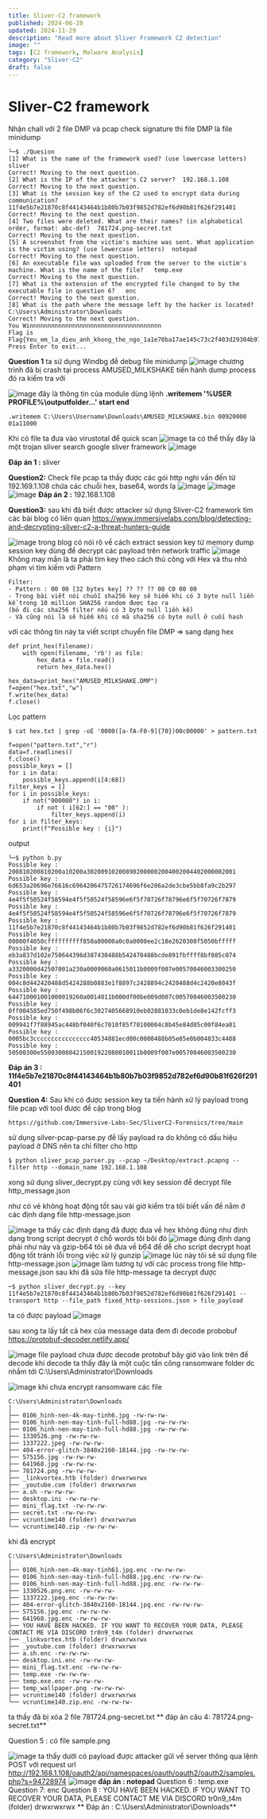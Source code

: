 ```yaml
---
title: Sliver-C2 framework
published: 2024-06-20
updated: 2024-11-29
description: "Read more about Sliver Framework C2 detection"
image: ""
tags: [C2 framework, Malware Analysis]
category: "Sliver-C2"
draft: false
---
```

# Sliver-C2 framework



Nhận chall với 2 file DMP và pcap
check signature thì file DMP là file minidump 

```
└─$ ./Quesion
[1] What is the name of the framework used? (use lowercase letters)  sliver
Correct! Moving to the next question.
[2] What is the IP of the attacker's C2 server?  192.168.1.108
Correct! Moving to the next question.
[3] What is the session key of the C2 used to encrypt data during communication?  11f4e5b7e21870c8f44143464b1b80b7b03f9852d782ef6d90b81f626f291401
Correct! Moving to the next question.
[4] Two files were deleted. What are their names? (in alphabetical order, format: abc-def)  781724.png-secret.txt
Correct! Moving to the next question.
[5] A screenshot from the victim's machine was sent. What application is the victim using? (use lowercase letters)  notepad
Correct! Moving to the next question.
[6] An executable file was uploaded from the server to the victim's machine. What is the name of the file?   temp.exe
Correct! Moving to the next question.
[7] What is the extension of the encrypted file changed to by the executable file in question 6?   enc
Correct! Moving to the next question.
[8] What is the path where the message left by the hacker is located?   C:\Users\Administrator\Downloads
Correct! Moving to the next question.
You Winnnnnnnnnnnnnnnnnnnnnnnnnnnnnnnnnnnnn
Flag is Flag{Yeu_em_la_dieu_anh_khong_the_ngo_1a1e70ba17ae145c73c2f403d29304b97ede240987e8850d9643924dc05e00d2}
Press Enter to exit...

```

**Question 1**
ta sử dụng Windbg để debug file minidump
![image](/images/hackmd/r1yhusor1x.png)
chương trình đã bị crash tại process AMUSED_MILKSHAKE
tiến hành dump process đó ra kiểm tra với 

![image](/images/hackmd/HyVNYioSkg.png)
đây là thông tin của module
dùng lệnh **.writemem '%USER PROFILE%\outputfolder\...' start end**
```
.writemem C:\Users\Username\Downloads\AMUSED_MILKSHAKE.bin 00920000 01a11000
```
Khi có file ta đưa vào virustotal để quick scan
![image](/images/hackmd/BJOE5ojSkl.png)
ta có thể thấy đây là một trojan sliver 
search google sliver framework
![image](/images/hackmd/HyQq5ooSye.png)

**Đáp án 1 :** sliver

**Question2:** 
Check file pcap ta thấy được các gói http nghi vấn đến từ 192.169.1.108 chứa các chuỗi hex, base64, words lạ
![image](/images/hackmd/B1hZojoryx.png)
![image](/images/hackmd/SJM7iisS1x.png)
![image](/images/hackmd/rkSVjsjBkg.png)
**Đáp án 2 :** 192.168.1.108

**Question3:**
sau khi đã biết được attacker sử dụng Sliver-C2 framework
tìm các bài blog có liên quan
https://www.immersivelabs.com/blog/detecting-and-decrypting-sliver-c2-a-threat-hunters-guide

![image](/images/hackmd/Hy_Z2osS1g.png)
trong blog có nói rõ về cách extract session key từ memory dump
session key dùng để decrypt các payload trên network traffic
![image](/images/hackmd/HkX8hosBke.png)
Không may mắn là ta phải tìm key theo cách thủ công với Hex
và thu nhỏ phạm vi tìm kiếm với Pattern
```
Filter:
- Pattern : 00 00 [32 bytes key] ?? ?? ?? 00 C0 00 00
- Trong bài viết nói chuỗi sha256 key sẽ hiếm khi có 3 byte null liền kề trong 10 million SHA256 random được tạo ra
(bỏ đi các sha256 filter nếu có 3 byte null liền kề)
- Và cũng nói là sẽ hiếm khi có mã sha256 có byte null ở cuối hash
```
với các thông tin này ta viết script 
chuyển file DMP => sang dạng hex
```
def print_hex(filename):
    with open(filename, 'rb') as file:
        hex_data = file.read()
        return hex_data.hex()

hex_data=print_hex("AMUSED_MILKSHAKE.DMP")
f=open("hex.txt","w")
f.write(hex_data)
f.close()
```
Lọc pattern
```
$ cat hex.txt | grep -oE '0000([a-fA-F0-9]{70})00c00000' > pattern.txt
```
```
f=open("pattern.txt","r")
data=f.readlines()
f.close()
possible_keys = []
for i in data:
    possible_keys.append(i[4:68])
filter_keys = []
for i in possible_keys:
    if not("000000") in i:
    	if not ( i[62:] == "00" ):
    		filter_keys.append(i)
for i in filter_keys:
	print(f"Possible key : {i}")
```

output
```
└─$ python b.py
Possible key : 200810200810200a10200a302009102008902000002004002004402000002001
Possible key : 6d653a20696e76616c6964206475726174696f6e206a2de3cbe5bb8fa9c2b297
Possible key : 4e4f5f50524f58594e4f5f50524f58596e6f5f70726f78796e6f5f70726f7879
Possible key : 4e4f5f50524f58594e4f5f50524f58596e6f5f70726f78796e6f5f70726f7879
Possible key : 11f4e5b7e21870c8f44143464b1b80b7b03f9852d782ef6d90b81f626f291401
Possible key : 00000f4050cffffffffff850a00000a0c0a0000ee2c18e2620300f5050bfffff
Possible key : eb3a837d102e750644396d387430488b542470488bcde891fbffff8bf085c074
Possible key : a3320000d42507001a230a0009060a0615011b0009f007e00570046003300250
Possible key : 004c8d442420488d5424288b0883e1f8897c2428894c2420488d4c2420e8043f
Possible key : 644710001001000019260a0014011b000df00be009d007c00570046003500230
Possible key : 0ff004585ed750f498b06f6c3027405668910eb02881033c0eb1de8e142fcff3
Possible key : 009941f7f88945ac448bf040f6c7010f85f70100004c8b45e84d85c00f84ea01
Possible key : 0005bc3cccccccccccccccc40534881ecd00c0000488b05e85e0b004833c4488
Possible key : 50500300e5500300804215001922080010011b0009f007e00570046003500230

```

**Đáp án 3 : 11f4e5b7e21870c8f44143464b1b80b7b03f9852d782ef6d90b81f626f291401**

**Question 4:**
Sau khi có được session key ta tiến hành xử lý payload trong file pcap với tool được đề cập trong blog
```
https://github.com/Immersive-Labs-Sec/SliverC2-Forensics/tree/main
```

sử dụng
silver-pcap-parse.py để lấy payload ra
do không có dấu hiệu payload ở DNS nên ta chỉ filter cho http
```
$ python sliver_pcap_parser.py --pcap ~/Desktop/extract.pcapng --filter http --domain_name 192.168.1.108

```
xong sử dụng sliver_decrypt.py cùng với key session để decrypt file http_message.json

như có vẻ không hoạt động tốt
sau vài giờ kiểm tra tôi biết vấn đề nằm ở các định dạng file http-message.json 

![image](/images/hackmd/rkZ3F2sBJg.png)
ta thấy các định dạng đã được đưa về hex không đúng như định dạng trong script decrypt
ở chỗ words tôi bôi đỏ 
![image](/images/hackmd/rkgMqhoHye.png)
đúng định dạng phải như này
và gzip-b64 tôi sẽ đưa về b64 để dễ cho script decrypt hoạt động tốt tránh lỗi trong việc xử lý gunzip
![image](/images/hackmd/ry0U93jryx.png)
lúc này tôi sẽ sử dụng file http-message.json
![image](/images/hackmd/SJIj5hoHJx.png)
làm tương tự với các process trong file http-message.json
sau khi đã sửa file http-message ta decrypt được
```
─$ python sliver_decrypt.py --key 11f4e5b7e21870c8f44143464b1b80b7b03f9852d782ef6d90b81f626f291401 --transport http --file_path fixed_http-sessions.json > file_payload

```
ta có được payload
![image](/images/hackmd/B1g2nhjrkg.png)


sau xong ta lấy tất cả hex của message data đem đi decode probobuf 
https://protobuf-decoder.netlify.app/

![image](/images/hackmd/BkOPp3jSye.png)
file payload chưa được decode protobuf
bây giờ vào link trên để decode 
khi decode ta thấy đây là một cuộc tấn công ransomware
folder dc nhắm tới C:\Users\Administrator\Downloads


![image](/images/hackmd/BJ1EA2iryx.png)
khi chưa encrypt ransomware
các file
```
C:\Users\Administrator\Downloads
│
├── 0106_hinh-nen-4k-may-tinh6.jpg -rw-rw-rw-
├── 0106_hinh-nen-may-tinh-full-hd88.jpg -rw-rw-rw-
├── 0106_hinh-nen-may-tinh-full-hd88.jpg -rw-rw-rw-
├── 1330526.png -rw-rw-rw-
├── 1337222.jpeg -rw-rw-rw-
├── 404-error-glitch-3840x2160-18144.jpg -rw-rw-rw-
├── 575156.jpg -rw-rw-rw-
├── 641968.jpg -rw-rw-rw-
├── 781724.png -rw-rw-rw-
├── _linkvortex.htb (folder) drwxrwxrwx
├── _youtube.com (folder) drwxrwxrwx
├── a.sh -rw-rw-rw-
├── desktop.ini -rw-rw-rw-
├── mini_flag.txt -rw-rw-rw-
├── secret.txt -rw-rw-rw-
├── vcruntime140 (folder) drwxrwxrwx
└── vcruntime140.zip -rw-rw-rw-

```

khi đã encrypt
```
C:\Users\Administrator\Downloads
│
├── 0106_hinh-nen-4k-may-tinh61.jpg.enc -rw-rw-rw-
├── 0106_hinh-nen-may-tinh-full-hd88.jpg.enc -rw-rw-rw-
├── 0106_hinh-nen-may-tinh-full-hd88.jpg.enc -rw-rw-rw-
├── 1330526.png.enc -rw-rw-rw-
├── 1337222.jpeg.enc -rw-rw-rw-
├── 404-error-glitch-3840x2160-18144.jpg.enc -rw-rw-rw-
├── 575156.jpg.enc -rw-rw-rw-
├── 641968.jpg.enc -rw-rw-rw-
├── YOU HAVE BEEN HACKED. IF YOU WANT TO RECOVER YOUR DATA, PLEASE CONTACT ME VIA DISCORD tr0n9_t4m (folder) drwxrwxrwx
├── _linkvortex.htb (folder) drwxrwxrwx
├── _youtube.com (folder) drwxrwxrwx
├── a.sh.enc -rw-rw-rw-
├── desktop.ini.enc -rw-rw-rw-
├── mini_flag.txt.enc -rw-rw-rw-
├── temp.exe -rw-rw-rw-
├── temp.exe.enc -rw-rw-rw-
├── temp_wallpaper.png -rw-rw-rw-
├── vcruntime140 (folder) drwxrwxrwx
└── vcruntime140.zip.enc -rw-rw-rw-

```

 ta thấy đã bị xóa 2 file 781724.png-secret.txt
** đáp án câu 4: 781724.png-secret.txt**

Question 5 : có file sample.png

![image](/images/hackmd/SJt1WpiHye.png)
ta thấy dưới có payload được attacker gửi về server thông qua lệnh POST với request url http://192.168.1.108/oauth2/api/namespaces/oauth/oauth2/oauth2/samples.php?s=94728974
![image](/images/hackmd/HkB3Waorye.png)
**đáp án : notepad**
Question 6 : temp.exe
Question 7: enc
Question 8 : YOU HAVE BEEN HACKED. IF YOU WANT TO RECOVER YOUR DATA, PLEASE CONTACT ME VIA DISCORD tr0n9_t4m (folder) drwxrwxrwx
** Đáp án : C:\Users\Administrator\Downloads**
